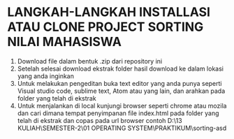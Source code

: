 # LANGKAH-LANGKAH INSTALLASI ATAU CLONE PROJECT SORTING NILAI MAHASISWA
1. Download file dalam bentuk .zip dari repository ini
2. Setelah selesai download ekstrak folder hasil download ke dalam lokasi yang anda inginkan
3. Untuk melakukan pengeditan buka text editor yang anda punya seperti Visual studio code, sublime text, Atom atau yang lain, dan arahkan pada folder yang telah di ekstrak
4. Untuk menjalankan di local kunjungi browser seperti chrome atau mozila dan cari dimana tempat penyimpanan file index.html pada folder yang telah di ekstrak dan copas pada url browser contoh D:\13 KULIAH\SEMESTER-2\01 OPERATING SYSTEM\PRAKTIKUM\sorting-asd
